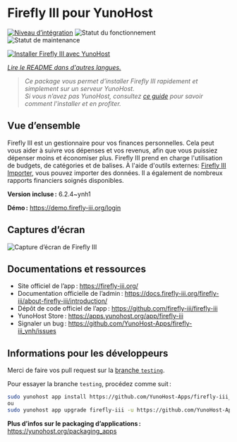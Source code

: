 <!--
Nota bene : ce README est automatiquement généré par <https://github.com/YunoHost/apps/tree/master/tools/readme_generator>
Il NE doit PAS être modifié à la main.
-->

# Firefly III pour YunoHost

[![Niveau d’intégration](https://apps.yunohost.org/badge/integration/firefly-iii)](https://ci-apps.yunohost.org/ci/apps/firefly-iii/)
![Statut du fonctionnement](https://apps.yunohost.org/badge/state/firefly-iii)
![Statut de maintenance](https://apps.yunohost.org/badge/maintained/firefly-iii)

[![Installer Firefly III avec YunoHost](https://install-app.yunohost.org/install-with-yunohost.svg)](https://install-app.yunohost.org/?app=firefly-iii)

*[Lire le README dans d'autres langues.](./ALL_README.md)*

> *Ce package vous permet d’installer Firefly III rapidement et simplement sur un serveur YunoHost.*  
> *Si vous n’avez pas YunoHost, consultez [ce guide](https://yunohost.org/install) pour savoir comment l’installer et en profiter.*

## Vue d’ensemble

Firefly III est un gestionnaire pour vos finances personnelles. Cela peut vous aider à suivre vos dépenses et vos revenus, afin que vous puissiez dépenser moins et économiser plus. Firefly III prend en charge l'utilisation de budgets, de catégories et de balises. À l'aide d'outils externes: [Firefly III Importer](https://github.com/YunoHost-Apps/firefly-iii-di_ynh), vous pouvez importer des données. Il a également de nombreux rapports financiers soignés disponibles.

**Version incluse :** 6.2.4~ynh1

**Démo :** <https://demo.firefly-iii.org/login>

## Captures d’écran

![Capture d’écran de Firefly III](./doc/screenshots/imac-complete.png)

## Documentations et ressources

- Site officiel de l’app : <https://firefly-iii.org/>
- Documentation officielle de l’admin : <https://docs.firefly-iii.org/firefly-iii/about-firefly-iii/introduction/>
- Dépôt de code officiel de l’app : <https://github.com/firefly-iii/firefly-iii>
- YunoHost Store : <https://apps.yunohost.org/app/firefly-iii>
- Signaler un bug : <https://github.com/YunoHost-Apps/firefly-iii_ynh/issues>

## Informations pour les développeurs

Merci de faire vos pull request sur la [branche `testing`](https://github.com/YunoHost-Apps/firefly-iii_ynh/tree/testing).

Pour essayer la branche `testing`, procédez comme suit :

```bash
sudo yunohost app install https://github.com/YunoHost-Apps/firefly-iii_ynh/tree/testing --debug
ou
sudo yunohost app upgrade firefly-iii -u https://github.com/YunoHost-Apps/firefly-iii_ynh/tree/testing --debug
```

**Plus d’infos sur le packaging d’applications :** <https://yunohost.org/packaging_apps>
